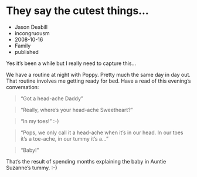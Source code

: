 # They say the cutest things…
- Jason Deabill
- incongruousm
- 2008-10-16
- Family
- published

Yes it’s been a while but I really need to capture this…

We have a routine at night with Poppy. Pretty much the same day in day out. That routine involves me getting ready for bed. Have a read of this evening’s conversation:

> “Got a head-ache Daddy”

> “Really, where’s your head-ache Sweetheart?”

> “In my toes!” :-)

> “Pops, we only call it a head-ache when it’s in our head. In our toes it’s  a toe-ache, in our tummy it’s a…”

> “Baby!”

That’s the result of spending months explaining the baby in Auntie Suzanne’s tummy. :-)